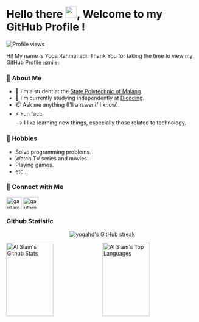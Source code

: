 <h1> Hello there <img src = "https://raw.githubusercontent.com/MartinHeinz/MartinHeinz/master/wave.gif" width = 30px>, Welcome to my GitHub Profile ! </h1>
<p align='center'>
</p>

![Profile views](https://visitor-badge.deta.dev/badge?page_id=yogahd.yogahd)

<div size='20px'> Hi! My name is Yoga Rahmahadi. Thank You for taking the time to view my GitHub Profile :smile: 
</div>

### 💬 About Me
- 🏫 I'm a student at the [State Polytechnic of Malang](http://jti.polinema.ac.id/).
- 🌱 I'm currently studying independently at [Dicoding](https://www.dicoding.com/).
- 📫 Ask me anything (I'll answer if I know).
- ⚡ Fun fact:  
--> I like learning new things, especially those related to technology.

### 📅 Hobbies
- Solve programming problems.
- Watch TV series and movies.
- Playing games.
- etc...

### 🔗 Connect with Me
<p align="left">
<a href="https://www.linkedin.com/in/yoga-rahmahadi/" target="blank"><img align="center" src="https://raw.githubusercontent.com/rahuldkjain/github-profile-readme-generator/master/src/images/icons/Social/linked-in-alt.svg" alt="gautamkrishnar" height="30" width="40" /></a>
<a href="https://www.instagram.com/yoga.r_/" target="blank"><img align="center" src="https://raw.githubusercontent.com/rahuldkjain/github-profile-readme-generator/master/src/images/icons/Social/instagram.svg" alt="gautamkrishnar" height="30" width="40" /></a>

### Github Statistic
<p align="center">
  <a href="https://github.com/yogahd">
    <img src="https://github-readme-streak-stats.herokuapp.com/?user=yogahd&theme=tokyonight&hide_border=true" alt="yogahd's GitHub streak"/>
  </a>
</p>
<a> 
  <a href="https://github.com/yogahd"><img alt="Al Siam's Github Stats" src="https://denvercoder1-github-readme-stats.vercel.app/api?username=yogahd&show_icons=true&count_private=true&theme=tokyonight&hide_border=true" height="192px" width="49.5%"/></a>
  <a href="https://github.com/yogahd"><img alt="Al Siam's Top Languages" src="https://denvercoder1-github-readme-stats.vercel.app/api/top-langs/?username=yogahd&langs_count=8&layout=compact&theme=tokyonight&hide_border=true" height="192px" width="49.5%"/></a>
  <br/>
</a>
